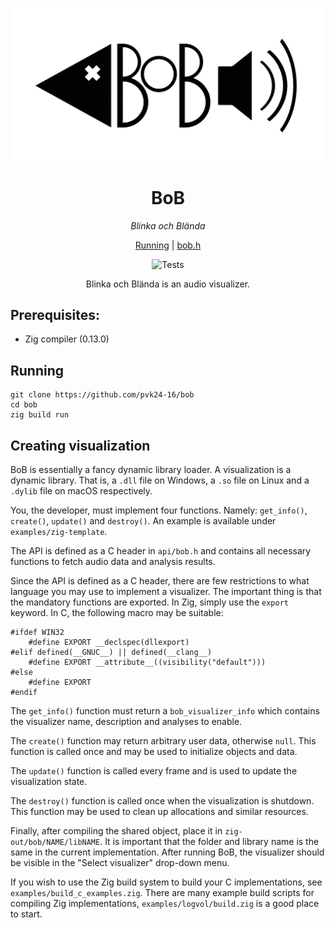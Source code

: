 <div align="center">

![Logo](images/bob.png)

<h1>BoB</h1>
<em>Blinka och Blända</em>

<a href="#running">Running</a> | <a href="./api/bob.h">bob.h</a>

![Tests](https://github.com/pvk24-16/bob/actions/workflows/zig.yml/badge.svg?event=push)

Blinka och Blända is an audio visualizer.
</div>

## Prerequisites:
* Zig compiler (0.13.0)

## Running
```shellsession
git clone https://github.com/pvk24-16/bob
cd bob
zig build run
```

## Creating visualization
BoB is essentially a fancy dynamic library loader. A visualization is a dynamic library. That is, a `.dll` file on Windows, a `.so` file on Linux and a `.dylib` file on macOS respectively.

You, the developer, must implement four functions. Namely: `get_info()`, `create()`, `update()` and `destroy()`. An example is available under `examples/zig-template`.

The API is defined as a C header in `api/bob.h` and contains all necessary functions to fetch audio data and analysis results.

Since the API is defined as a C header, there are few restrictions to what language you may use to implement a visualizer. The important thing is that the mandatory functions are exported. In Zig, simply use the `export` keyword. In C, the following macro may be suitable:

```
#ifdef WIN32
    #define EXPORT __declspec(dllexport)
#elif defined(__GNUC__) || defined(__clang__)
    #define EXPORT __attribute__((visibility("default")))
#else
    #define EXPORT
#endif
```

The `get_info()` function must return a `bob_visualizer_info` which contains the visualizer name, description and analyses to enable.

The `create()` function may return arbitrary user data, otherwise `null`. This function is called once and may be used to initialize objects and data.

The `update()` function is called every frame and is used to update the visualization state.

The `destroy()` function is called once when the visualization is shutdown. This function may be used to clean up allocations and similar resources.

Finally, after compiling the shared object, place it in `zig-out/bob/NAME/libNAME`. It is important that the folder and library name is the same in the current implementation. After running BoB, the visualizer should be visible in the "Select visualizer" drop-down menu.

If you wish to use the Zig build system to build your C implementations, see `examples/build_c_examples.zig`. There are many example build scripts for compiling Zig implementations, `examples/logvol/build.zig` is a good place to start.